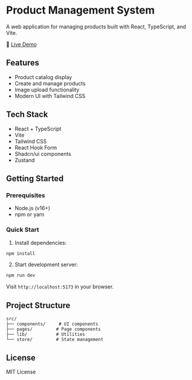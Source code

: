 # Product Management System

A web application for managing products built with React, TypeScript, and Vite.

🔗 [Live Demo](https://fdg312.github.io/test_alpha_project/products)

## Features

- Product catalog display
- Create and manage products
- Image upload functionality
- Modern UI with Tailwind CSS

## Tech Stack

- React + TypeScript
- Vite
- Tailwind CSS
- React Hook Form
- Shadcn/ui components
- Zustand

## Getting Started

### Prerequisites

- Node.js (v16+)
- npm or yarn

### Quick Start

1. Install dependencies:

```bash
npm install
```

2. Start development server:

```bash
npm run dev
```

Visit `http://localhost:5173` in your browser.

## Project Structure

```
src/
├── components/     # UI components
├── pages/         # Page components
├── lib/           # Utilities
└── store/         # State management
```

## License

MIT License
